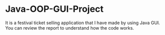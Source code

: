 # Java-OOP-GUI-Project
It is a festival ticket selling application that I have made by using Java GUI. You can review the report to understand how the code works.
